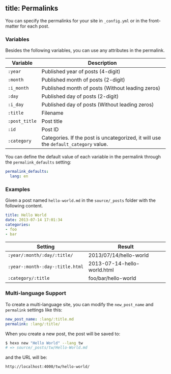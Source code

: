 title: Permalinks
---
You can specify the permalinks for your site in `_config.yml` or in the front-matter for each post.

### Variables

Besides the following variables, you can use any attributes in the permalink.

Variable | Description
--- | ---
`:year` | Published year of posts (4-digit)
`:month` | Published month of posts (2-digit)
`:i_month` | Published month of posts (Without leading zeros)
`:day` | Published day of posts (2-digit)
`:i_day` | Published day of posts (Without leading zeros)
`:title` | Filename
`:post_title` | Post title
`:id` | Post ID
`:category` | Categories. If the post is uncategorized, it will use the `default_category` value.

You can define the default value of each variable in the permalink through the `permalink_defaults` setting:

``` yaml
permalink_defaults:
  lang: en
```

### Examples

Given a post named `hello-world.md` in the `source/_posts` folder with the following content.

``` yaml
title: Hello World
date: 2013-07-14 17:01:34
categories:
- foo
- bar
```

Setting | Result
--- | ---
`:year/:month/:day/:title/` | 2013/07/14/hello-world
`:year-:month-:day-:title.html` | 2013-07-14-hello-world.html
`:category/:title` | foo/bar/hello-world

### Multi-language Support

To create a multi-language site, you can modify the `new_post_name` and `permalink` settings like this:

``` yaml
new_post_name: :lang/:title.md
permalink: :lang/:title/
```

When you create a new post, the post will be saved to:

``` bash
$ hexo new "Hello World" --lang tw
# => source/_posts/tw/Hello-World.md
```

and the URL will be:

``` plain
http://localhost:4000/tw/hello-world/
```

